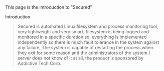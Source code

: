 This page is the introduction to "Secured"

Introduction
> Secured is automated Linux filesystem and process monitoring tool, very lightweight and very smart, filesystem is being logged and monitored in a specific duration so, everything is implemented independently so there is much fault tolerance in the system against any failure, The system is capable of restarting the process when they exit for some reason and the administrators of the system / server does not know of it at all, the product is sponsored by Addictive Tech Corp.